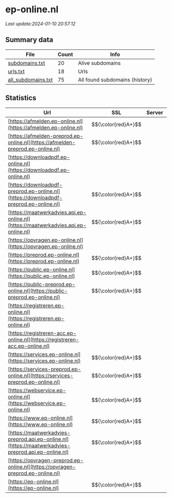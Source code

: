 # ep-online.nl
*Last update:2024-01-10 20:57:12*
## Summary data
| File       | Count | Info |
|------------|-------|------|
|[subdomains.txt](/data/ep-online/subdomains.txt)|20|Alive subdomains|
|[urls.txt](/data/ep-online/urls.txt)|18|Urls|
|[all_subdomains.txt](/data/ep-online/all_subdomains.txt)|75|All found subdomains (history)|
## Statistics
| Url | SSL | Server | Cookie | HSTS | CSP | XFO | XXP | RP | Tech |
|------------|-------|------|------|------|------|------|------|------|------|
|[https://afmelden.ep-online.nl](https://afmelden.ep-online.nl)| $${\color{red}A+}$$ | | |:white_check_mark: | | | | |:white_check_mark: | |HSTS| |
|[https://afmelden-preprod.ep-online.nl](https://afmelden-preprod.ep-online.nl)| $${\color{red}A+}$$ | |:warning: |:white_check_mark: | | | | |:white_check_mark: | |HSTS| |
|[https://downloadpdf.ep-online.nl](https://downloadpdf.ep-online.nl)| | | | | | | |:white_check_mark: | |HSTS| |
|[https://downloadpdf-preprod.ep-online.nl](https://downloadpdf-preprod.ep-online.nl)| $${\color{red}A+}$$ | |:warning: |:white_check_mark: | |:white_check_mark: | |:white_check_mark: | |:white_check_mark: | |HSTS| |
|[https://maatwerkadvies.api.ep-online.nl](https://maatwerkadvies.api.ep-online.nl)| $${\color{red}A+}$$ | |:warning: |:white_check_mark: | | | | |:white_check_mark: | |HSTS| |
|[https://opvragen.ep-online.nl](https://opvragen.ep-online.nl)| | | | | | | |:white_check_mark: | |HSTS| |
|[https://preprod.ep-online.nl](https://preprod.ep-online.nl)| $${\color{red}A+}$$ | |:warning: |:white_check_mark: | |:white_check_mark: | |:white_check_mark: | |:white_check_mark: | |Bootstrap HSTS Micro...| |
|[https://public.ep-online.nl](https://public.ep-online.nl)| $${\color{red}A+}$$ | |:warning: |:white_check_mark: | | | | |:white_check_mark: | |HSTS| |
|[https://public-preprod.ep-online.nl](https://public-preprod.ep-online.nl)| $${\color{red}A+}$$ | |:warning: |:white_check_mark: | | | | |:white_check_mark: | |HSTS| |
|[https://registreren.ep-online.nl](https://registreren.ep-online.nl)| | | | | | | |:white_check_mark: | |HSTS| |
|[https://registreren-acc.ep-online.nl](https://registreren-acc.ep-online.nl)| | | | | | | |:white_check_mark: | |HSTS| |
|[https://services.ep-online.nl](https://services.ep-online.nl)| $${\color{red}A+}$$ | | |:white_check_mark: | | | | |:white_check_mark: | |HSTS| |
|[https://services-preprod.ep-online.nl](https://services-preprod.ep-online.nl)| $${\color{red}A+}$$ | |:warning: |:white_check_mark: | | | | |:white_check_mark: | |HSTS| |
|[https://webservice.ep-online.nl](https://webservice.ep-online.nl)| $${\color{red}A+}$$ | | |:white_check_mark: | | | | |:white_check_mark: | |HSTS| |
|[https://www.ep-online.nl](https://www.ep-online.nl)| $${\color{red}A+}$$ | |:warning: |:white_check_mark: | |:white_check_mark: | |:white_check_mark: | |:white_check_mark: | |Bootstrap HSTS Micro...| |
|[https://maatwerkadvies-preprod.api.ep-online.nl](https://maatwerkadvies-preprod.api.ep-online.nl)| $${\color{red}A+}$$ | |:warning: |:white_check_mark: | | | | |:white_check_mark: | |HSTS| |
|[https://opvragen-preprod.ep-online.nl](https://opvragen-preprod.ep-online.nl)| | | | | | | |:white_check_mark: | |HSTS| |
|[https://ep-online.nl](https://ep-online.nl)| $${\color{red}A+}$$ | |:warning: |:white_check_mark: | |:white_check_mark: | |:white_check_mark: | |:white_check_mark: | |Bootstrap HSTS Micro...| |